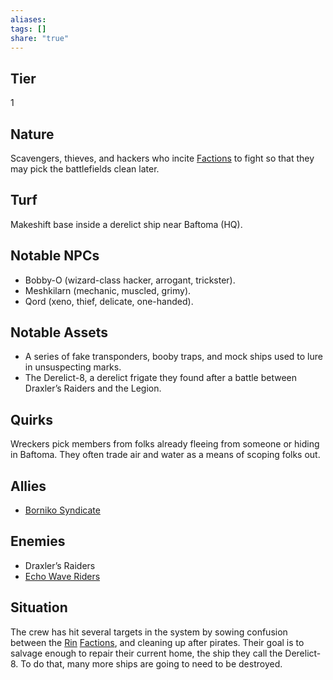 ```yaml
---
aliases: 
tags: []
share: "true"
---
```

## Tier
1

## Nature
Scavengers, thieves, and hackers who incite [Factions](Factions.md) to fight so that they may pick the battlefields clean later.

## Turf
Makeshift base inside a derelict ship near Baftoma (HQ).

## Notable NPCs
- Bobby-O (wizard-class hacker, arrogant, trickster).
- Meshkilarn (mechanic, muscled, grimy).
- Qord (xeno, thief, delicate, one-handed).

## Notable Assets
- A series of fake transponders, booby traps, and mock ships used to lure in unsuspecting marks.
- The Derelict-8, a derelict frigate they found after a battle between Draxler’s Raiders and the Legion.

## Quirks
Wreckers pick members from folks already fleeing from someone or hiding in Baftoma. They often trade air and water as a means of scoping folks out.

## Allies
- [Borniko Syndicate](Borniko%20Syndicate.md)

## Enemies
- Draxler’s Raiders
- [Echo Wave Riders](Echo%20Wave%20Riders.md)

## Situation
The crew has hit several targets in the system by sowing confusion between the [Rin](Rin.md) [Factions](Factions.md), and cleaning up after pirates. Their goal is to salvage enough to repair their current home, the ship they call the Derelict-8. To do that, many more ships are going to need to be destroyed.
